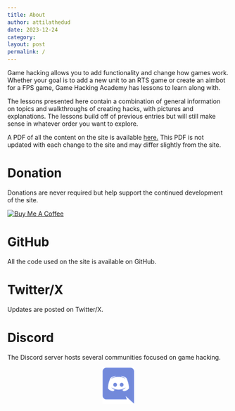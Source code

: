 ```yaml
---
title: About
author: attilathedud
date: 2023-12-24
category: 
layout: post
permalink: /
---
```


Game hacking allows you to add functionality and change how games work.
Whether your goal is to add a new unit to an RTS game or create an aimbot
for a FPS game, Game Hacking Academy has lessons to learn along
with.

The lessons presented here contain a combination of general information on topics and walkthroughs of creating hacks, with pictures and explanations. The lessons build off of previous entries but will still make sense in whatever order you want to explore.
      
A PDF of all the content on the site is available [here.](/assets/GameHackingAcademy.pdf) This PDF is not updated with each change to the site and may differ slightly from the site.

# Donation

Donations are never required but help support the continued development of the site.

<a href="https://www.buymeacoffee.com/gamehackingacad" target="_blank"><img src="https://cdn.buymeacoffee.com/buttons/v2/default-yellow.png" alt="Buy Me A Coffee" style="height: 60px !important;width: 217px !important;" ></a>

# GitHub

All the code used on the site is available on GitHub. 

<div style="font-size: 5em; text-align: center;">
  <a href="https://github.com/GameHackingAcademy">
    <i class="fa fa-github"></i>
  </a>
</div>

# Twitter/X

Updates are posted on Twitter/X.

<div style="font-size: 5em; text-align: center;">
  <a href="https://twitter.com/GameHackingAcad">
    <i class="fa fa-twitter"></i>
  </a>
</div>

# Discord

The Discord server hosts several communities focused on game hacking.

<div style="font-size: 5em; text-align: center;">
  <a href="https://discord.gg/VdTRNA8">
    <img alt="Discord" src="/assets/images/discord.png" />
  </a>
</div>
  
